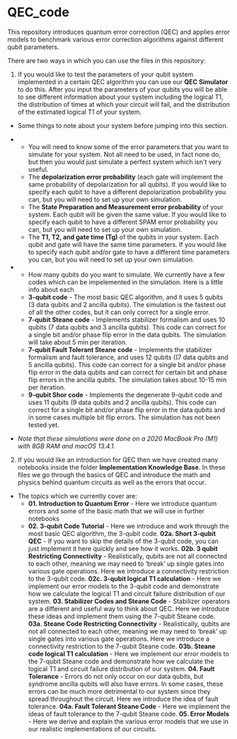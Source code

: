 # QEC_code
This repository introduces quantum error correction (QEC) and applies error models to benchmark various error correction algorithms against different qubit parameters. 

There are two ways in which you can use the files in this repository:

1. If you would like to test the parameters of your qubit system implemented in a certain QEC algorithm you can use our **QEC Simulator** to do this. After you input the parameters of your qubits you will be able to see different information about your system including the logical T1, the distribution of times at which your circuit will fail, and the distribution of the estimated logical T1 of your system.
* Some things to note about your system before jumping into this section.
- - You will need to know some of the error parameters that you want to simulate for your system. Not all need to be used, in fact none do, but then you would just simulate a perfect system which isn't very useful.
  - The **depolarization error probability** (each gate will implement the same probability of depolarization for all qubits). If you would like to specify each qubit to have a different depolarization probability you can, but you will need to set up your own simulation.
  - The **State Preparation and Measurement error probability** of your system. Each qubit will be given the same value. If you would like to specify each qubit to have a different SPAM error probability you can, but you will need to set up your own simulation.
  - The **T1, T2, and gate time (Tg)** of the qubits in your system. Each qubit and gate will have the same time parameters. If you would like to specify each qubit and/or gate to have a different time parameters you can, but you will need to set up your own simulation.
- - How many qubits do you want to simulate. We currently have a few codes which can be impelemented in the simulation. Here is a little info about each
  - **3-qubit code** - The most basic QEC algorithm, and it uses 5 qubits (3 data qubits and 2 ancilla qubits). The simulation is the fastest out of all the other codes, but it can only correct for a single error.
  - **7-qubit Steane code** - Implements stabilizer formalism and uses 10 qubits (7 data qubits and 3 ancilla qubits). This code can correct for a single bit and/or phase flip error in the data qubits. The simulation will take about 5 min per iteration.
  - **7-qubit Fault Tolerant Steane code** - Implements the stabilizer formalism and fault tolerance, and uses 12 qubits ((7 data qubits and 5 ancilla qubits). This code can correct for a single bit and/or phase flip error in the data qubits and can correct for certain bit and phase flip errors in the ancilla qubits. The simulation takes about 10-15 min per iteration.
  - **9-qubit Shor code** - Implements the degenerate 9-qubit code and uses 11 qubits (9 data qubits and 2 ancilla qubits). This code can correct for a single bit and/or phase flip error in the data qubits and in some cases multiple bit flip errors. The simulation has not been tested yet.
    
* *Note that these simulations were done on a 2020 MacBook Pro (M1) with 8GB RAM and macOS 13.4.1.*

2. If you would like an introduction for QEC then we have created many notebooks inside the folder **Implementation Knowledge Base**. In these files we go through the basics of QEC and introduce the math and physics behind quantum circuits as well as the errors that occur.
* The topics which we currently cover are:
	- **01. Introduction to Quantum Error** - Here we introduce quantum errors and some of the basic math that we will use in further notebooks
 	- **02. 3-qubit Code Tutorial** - Here we introduce and work through the most basic QEC algorithm, the 3-qubit code.
	**02a. Short 3-qubit QEC** - If you want to skip the details of the 3-qubit code, you can just implement it here quickly and see how it works.
	**02b. 3 qubit Restricting Connectivity** - Realistically, qubits are not all connected to each other, meaning we may need to ‘break’ up single gates into various gate operations. Here we introduce a connectivity restriction to the 3-qubit code.
	**02c. 3-qubit logical T1 calculation** - Here we implement our error models to the 3-qubit code and demonstrate how we calculate the logical T1 and circuit failure distribution of our system.
	**03. Stabilizer Codes and Steane Code** - Stabilizer operators are a different and useful way to think about QEC. Here we introduce these ideas and implement them using the 7-qubit Steane code.
	**03a. Steane Code Restricting Connectivity** - Realistically, qubits are not all connected to each other, meaning we may need to ‘break’ up single gates into various gate operations. Here we introduce a connectivity restriction to the 7-qubit Steane code.
	**03b. Steane code logical T1 calculation** - Here we implement our error models to the 7-qubit Steane code and demonstrate how we calculate the logical T1 and circuit failure distribution of our system.
	**04. Fault Tolerance** - Errors do not only occur on our data qubits, but syndrome ancilla qubits will also have errors. In some cases, these errors can be much more detrimental to our system since they spread throughout the circuit. Here we introduce the idea of fault tolerance.
   **04a. Fault Tolerant Steane Code** - Here we implement the ideas of fault tolerance to the 7-qubit Steane code.
   **05. Error Models** - Here we derive and explain the various error models that we use in our realistic implementations of our circuits.



